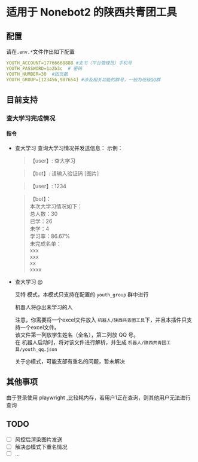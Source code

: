# 适用于 Nonebot2 的陕西共青团工具

## 配置

请在`.env.*`文件作出如下配置

```yml
YOUTH_ACCOUNT=17766668888 #支书（平台管理员）手机号
YOUTH_PASSWORD=1a2b3c  # 密码
YOUTH_NUMBER=30  #团员数
YOUTH_GROUP=[123456,987654] #涉及相关功能的群号，一般为班级QQ群
```

## 目前支持

### 查大学习完成情况

#### 指令

- 查大学习
  查询大学习情况并发送信息：
  示例：

  > 【user】:   查大学习
  >

  > 【bot】:  请输入验证码 [图片]
  >

  > 【user】: 1234
  >

  > 【bot】：  
  > 本次大学习情况如下：  
  > 总人数：30  
  > 已学：26  
  > 未学：4  
  > 学习率：86.67%  
  > 未完成名单：  
  > xxx  
  > xxx  
  > xx  
  > xxxx  
  >
- 查大学习 @

  艾特 模式，本模式只支持在配置的 `youth_group` 群中进行

  机器人将@出未学习的人

  注意，你需要将一个excel文件放入 `机器人/陕西共青团工具`下，并且本插件只支持一个excel文件。  
  该文件第一列放学生姓名（全名），第二列放 QQ 号。  
  在 机器人启动时，将对该文件进行解析，并生成 `机器人/陕西共青团工具/youth_qq.json`  

  关于@模式，可能支部有重名的问题，暂未解决

## 其他事项

由于登录使用 playwright ,比较耗内存，若用户1正在查询，则其他用户无法进行查询


## TODO

 - [ ] 风控后渲染图片发送
 - [ ] 解决@模式下重名情况
 - [ ] ...
